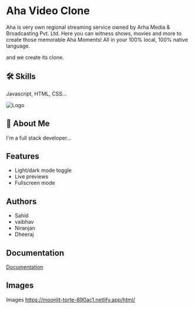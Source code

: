
# Aha Video Clone

Aha is very own regional streaming service owned by Arha Media & Broadcasting Pvt. Ltd. Here you can witness shows, movies and more to create those memorable Aha Moments! All in your 100% local, 100% native language.

and we create its clone.




## 🛠 Skills
Javascript, HTML, CSS...


![Logo](https://www.aha.video/assets/icons/svg/aha-footer-logo.svg)


## 🚀 About Me
I'm a full stack developer...


## Features

- Light/dark mode toggle
- Live previews
- Fullscreen mode



## Authors

- Sahid 
- vaibhav
- Niranjan
- Dheeraj



## Documentation

[Documentation](https://moonlit-torte-890ac1.netlify.app/html/)


## Images

Images https://moonlit-torte-890ac1.netlify.app/html/